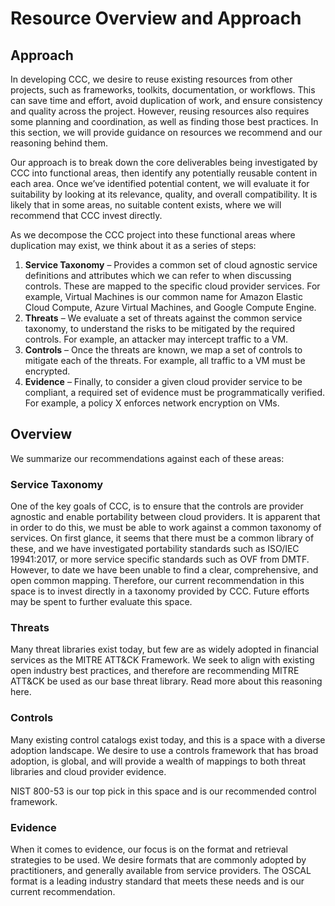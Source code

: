 # Resource Overview and Approach

## Approach

In developing CCC, we desire to reuse existing resources from other projects, such as frameworks, toolkits, documentation, or workflows. This can save time and effort, avoid duplication of work, and ensure consistency and quality across the project. However, reusing resources also requires some planning and coordination, as well as finding those best practices. In this section, we will provide guidance on resources we recommend and our reasoning behind them. 

Our approach is to break down the core deliverables being investigated by CCC into functional areas, then identify any potentially reusable content in each area. Once we’ve identified potential content, we will evaluate it for suitability by looking at its relevance, quality, and overall compatibility. It is likely that in some areas, no suitable content exists, where we will recommend that CCC invest directly.

As we decompose the CCC project into these functional areas where duplication may exist, we think about it as a series of steps:
1.	**Service Taxonomy** – Provides a common set of cloud agnostic service definitions and attributes which we can refer to when discussing controls. These are mapped to the specific cloud provider services. For example, Virtual Machines is our common name for Amazon Elastic Cloud Compute, Azure Virtual Machines, and Google Compute Engine. <Link>
2.	**Threats** – We evaluate a set of threats against the common service taxonomy, to understand the risks to be mitigated by the required controls. For example, an attacker may intercept traffic to a VM. 
3.	**Controls** – Once the threats are known, we map a set of controls to mitigate each of the threats. For example, all traffic to a VM must be encrypted. 
4.	**Evidence** – Finally, to consider a given cloud provider service to be compliant, a required set of evidence must be programmatically verified. For example, a policy X enforces network encryption on VMs.  

## Overview

We summarize our recommendations against each of these areas:

### Service Taxonomy
One of the key goals of CCC, is to ensure that the controls are provider agnostic and enable portability between cloud providers. It is apparent that in order to do this, we must be able to work against a common taxonomy of services. 
On first glance, it seems that there must be a common library of these, and we have investigated portability standards such as ISO/IEC 19941:2017, or more service specific standards such as OVF from DMTF. However, to date we have been unable to find a clear, comprehensive, and open common mapping. Therefore, our current recommendation in this space is to invest directly in a taxonomy provided by CCC. Future efforts may be spent to further evaluate this space.

### Threats
Many threat libraries exist today, but few are as widely adopted in financial services as the MITRE ATT&CK Framework. We seek to align with existing open industry best practices, and therefore are recommending MITRE ATT&CK be used as our base threat library. Read more about this reasoning here.

### Controls
Many existing control catalogs exist today, and this is a space with a diverse adoption landscape. We desire to use a controls framework that has broad adoption, is global, and will provide a wealth of mappings to both threat libraries and cloud provider evidence. 

NIST 800-53 is our top pick in this space and is our recommended control framework.

### Evidence
When it comes to evidence, our focus is on the format and retrieval strategies to be used. We desire formats that are commonly adopted by practitioners, and generally available from service providers. 
The OSCAL format is a leading industry standard that meets these needs and is our current recommendation. 

